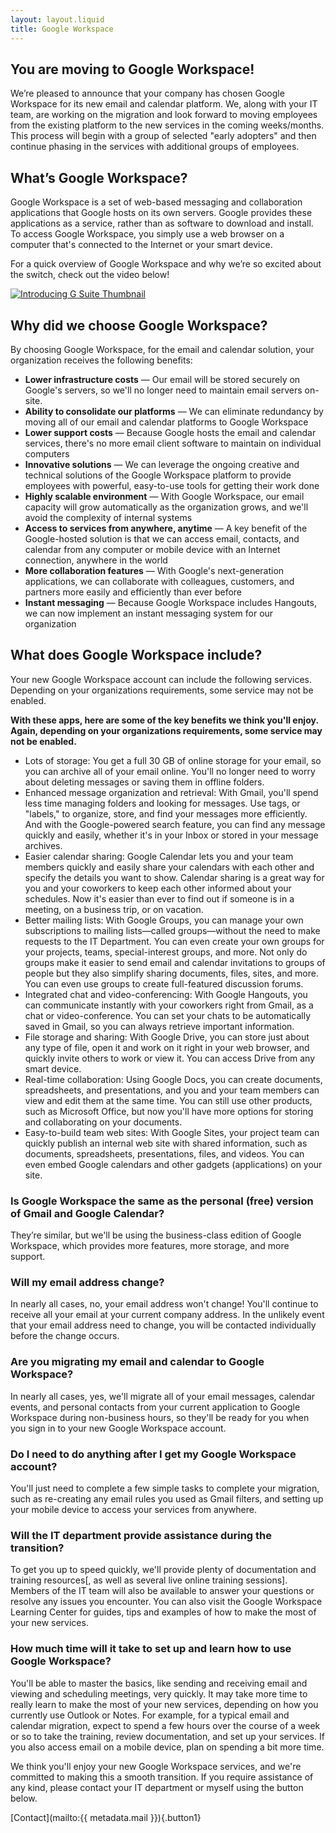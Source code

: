 ```yaml
---
layout: layout.liquid
title: Google Workspace
---
```


## You are moving to Google Workspace!

We’re pleased to announce that your company has chosen Google Workspace for its new email and calendar platform. We, along with your IT team, are working on the migration and look forward to moving employees from the existing platform to the new services in the coming weeks/months. This process will begin with a group of selected "early adopters" and then continue phasing in the services with additional groups of employees.

## What’s Google Workspace?

Google Workspace is a set of web-based messaging and collaboration applications that Google hosts on its own servers. Google provides these applications as a service, rather than as software to download and install. To access Google Workspace, you simply use a web browser on a computer that's connected to the Internet or your smart device.

For a quick overview of Google Workspace and why we’re so excited about the switch, check out the video below!

[![Introducing G Suite Thumbnail](https://img.youtube.com/vi/EZmXEFGFeNA/0.jpg)](https://youtu.be/EZmXEFGFeNA)

## Why did we choose Google Workspace?

By choosing Google Workspace, for the email and calendar solution, your organization receives the following benefits:

- **Lower infrastructure costs** — Our email will be stored securely on Google's servers, so we'll no longer need to maintain email servers on-site.
- **Ability to consolidate our platforms** — We can eliminate redundancy by moving all of our email and calendar platforms to Google Workspace
- **Lower support costs** — Because Google hosts the email and calendar services, there's no more email client software to maintain on individual computers
- **Innovative solutions** — We can leverage the ongoing creative and technical solutions of the Google Workspace platform to provide employees with powerful, easy-to-use tools for getting their work done
- **Highly scalable environment** — With Google Workspace, our email capacity will grow automatically as the organization grows, and we'll avoid the complexity of internal systems
- **Access to services from anywhere, anytime** — A key benefit of the Google-hosted solution is that we can access email, contacts, and calendar from any computer or mobile device with an Internet connection, anywhere in the world
- **More collaboration features** — With Google's next-generation applications, we can collaborate with colleagues, customers, and partners more easily and efficiently than ever before
- **Instant messaging** — Because Google Workspace includes Hangouts, we can now implement an instant messaging system for our organization

## What does Google Workspace include?

Your new Google Workspace account can include the following services. Depending on your organizations requirements, some service may not be enabled.

<!-- TODO: Add icons -->

**With these apps, here are some of the key benefits we think you'll enjoy. Again, depending on your organizations requirements, some service may not be enabled.**

- Lots of storage: You get a full 30 GB of online storage for your email, so you can archive all of your email online. You'll no longer need to worry about deleting messages or saving them in offline folders.
- Enhanced message organization and retrieval: With Gmail, you'll spend less time managing folders and looking for messages. Use tags, or "labels," to organize, store, and find your messages more efficiently. And with the Google-powered search feature, you can find any message quickly and easily, whether it's in your Inbox or stored in your message archives.
- Easier calendar sharing: Google Calendar lets you and your team members quickly and easily share your calendars with each other and specify the details you want to show. Calendar sharing is a great way for you and your coworkers to keep each other informed about your schedules. Now it's easier than ever to find out if someone is in a meeting, on a business trip, or on vacation.
- Better mailing lists: With Google Groups, you can manage your own subscriptions to mailing lists—called groups—without the need to make requests to the IT Department. You can even create your own groups for your projects, teams, special-interest groups, and more. Not only do groups make it easier to send email and calendar invitations to groups of people but they also simplify sharing documents, files, sites, and more. You can even use groups to create full-featured discussion forums.
- Integrated chat and video-conferencing: With Google Hangouts, you can communicate instantly with your coworkers right from Gmail, as a chat or video-conference. You can set your chats to be automatically saved in Gmail, so you can always retrieve important information.
- File storage and sharing: With Google Drive, you can store just about any type of file, open it and work on it right in your web browser, and quickly invite others to work or view it. You can access Drive from any smart device.
- Real-time collaboration: Using Google Docs, you can create documents, spreadsheets, and presentations, and you and your team members can view and edit them at the same time. You can still use other products, such as Microsoft Office, but now you'll have more options for storing and collaborating on your documents.
- Easy-to-build team web sites: With Google Sites, your project team can quickly publish an internal web site with shared information, such as documents, spreadsheets, presentations, files, and videos. You can even embed Google calendars and other gadgets (applications) on your site.

### Is Google Workspace the same as the personal (free) version of Gmail and Google Calendar?

They’re similar, but we'll be using the business-class edition of Google Workspace, which provides more features, more storage, and more support.

### Will my email address change?

In nearly all cases, no, your email address won't change! You'll continue to receive all your email at your current company address. In the unlikely event that your email address need to change, you will be contacted individually before the change occurs.

### Are you migrating my email and calendar to Google Workspace?

In nearly all cases, yes, we'll migrate all of your email messages, calendar events, and personal contacts from your current application to Google Workspace during non-business hours, so they'll be ready for you when you sign in to your new Google Workspace account.

### Do I need to do anything after I get my Google Workspace account?

You'll just need to complete a few simple tasks to complete your migration, such as re-creating any email rules you used as Gmail filters, and setting up your mobile device to access your services from anywhere.

### Will the IT department provide assistance during the transition?

To get you up to speed quickly, we'll provide plenty of documentation and training resources[, as well as several live online training sessions]. Members of the IT team will also be available to answer your questions or resolve any issues you encounter. You can also visit the Google Workspace Learning Center for guides, tips and examples of how to make the most of your new services.

### How much time will it take to set up and learn how to use Google Workspace?

You'll be able to master the basics, like sending and receiving email and viewing and scheduling meetings, very quickly. It may take more time to really learn to make the most of your new services, depending on how you currently use Outlook or Notes. For example, for a typical email and calendar migration, expect to spend a few hours over the course of a week or so to take the training, review documentation, and set up your services. If you also access email on a mobile device, plan on spending a bit more time.

We think you'll enjoy your new Google Workspace services, and we're committed to making this a smooth transition. If you require assistance of any kind, please contact your IT department or myself using the button below.

[Contact](mailto:{{ metadata.mail }}){.button1}
